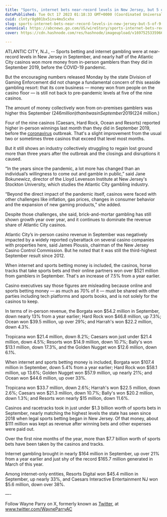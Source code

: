 ```yaml
---
title: "Sports, internet bets near-record levels in New Jersey, but 5 of 9 casinos trail pre-pandemic levels"
datePublished: Tue Oct 17 2023 01:18:33 GMT+0000 (Coordinated Universal Time)
cuid: clntyr8g001bx5inv4mu5cxhx
slug: sports-internet-bets-near-record-levels-in-new-jersey-but-5-of-9-casinos-trail-pre-pandemic-levels
canonical: https://abcnews.go.com/US/wireStory/sports-internet-bets-record-levels-new-jersey-5-104021210
cover: https://cdn.hashnode.com/res/hashnode/imageupload/v1697525335966/04aeed60-0e83-4ec5-b72d-037309de2604.jpeg

---
```


ATLANTIC CITY, N.J., -- Sports betting and internet gambling were at near-record levels in New Jersey in September, and nearly half of the Atlantic City casinos won more money from in-person gamblers than they did in September 2019, before the COVID-19 pandemic.

But the encouraging numbers released Monday by the state Division of Gaming Enforcement did not change a fundamental concern of this seaside gambling resort: that its core business — money won from people on the casino floor — is still not back to pre-pandemic levels at five of the nine casinos.

The amount of money collectively won from on-premises gamblers was higher this September ($246 million) than it was in September 2019 ($224 million.)

Four of the nine casinos (Caesars, Hard Rock, Ocean and Resorts) reported higher in-person winnings last month than they did in September 2019, before the [coronavirus](https://abcnews.go.com/alerts/Coronavirus) outbreak. That's a slight improvement from the usual two or sometimes three casinos that exceed that level most months.

But it still shows an industry collectively struggling to regain lost ground more than three years after the outbreak and the closings and disruptions it caused.

“In the years since the pandemic, a lot more has changed than an individual’s willingness to come out and gamble in public,” said Jane Bokunewicz, director of the Lloyd Levenson Institute at New Jersey's Stockton University, which studies the Atlantic City gambling industry.

“Beyond the direct impact of the pandemic itself, casinos were faced with other challenges like inflation, gas prices, changes in consumer behavior and the expansion of new gaming products,” she added.

Despite those challenges, she said, brick-and-mortar gambling has still shown growth year over year, and it continues to dominate the revenue share of Atlantic City casinos.

Atlantic City’s in-person casino revenue in September was negatively impacted by a widely reported cyberattack on several casino companies with properties here, said James Plousis, chairman of the New Jersey Casino Control Commission. But he noted that it was still the third-highest September result since 2012.

When internet and sports betting money is included, the casinos, horse tracks that take sports bets and their online partners won over $521 million from gamblers in September. That's an increase of 7.5% from a year earlier.

Casino executives say those figures are misleading because online and sports betting money — as much as 70% of it — must be shared with other parties including tech platforms and sports books, and is not solely for the casinos to keep.

In terms of in-person revenue, the Borgata won $54.2 million in September, down nearly 13% from a year earlier; Hard Rock won $46.8 million, up 7.3%; Ocean won $39.5 million, up over 29%; and Harrah's won $22.2 million, down 4.3%.

Tropicana won $21.4 million, down 8.2%; Caesars won just under $21.4 million, down 4.5%; Resorts won $14.9 million, down 10.7%; Bally's won $13.1 million, down 17.3%, and the Golden Nugget won $12.6 million, down 6.1%.

When internet and sports betting money is included, Borgata won $107.4 million in September, down 5.4% from a year earlier; Hard Rock won $58.1 million, up 13.6%; Golden Nugget won $57.9 million, up nearly 21%; and Ocean won $44.6 million, up over 33%.

Tropicana won $33.7 million, down 2.6%; Harrah's won $22.5 million, down 2.6%; Caesars won $21.3 million, down 10.7%; Bally's won $20.2 million, down 1.3%; and Resorts won nearly $15 million, down 11.6%.

Casinos and racetracks took in just under $1.3 billion worth of sports bets in September, nearly matching the highest levels the state has seen since 2018 when legal sports betting began in New Jersey. Of that money, about $111 million was kept as revenue after winning bets and other expenses were paid out.

Over the first nine months of the year, more than $7.7 billion worth of sports bets have been taken by the casinos and tracks.

Internet gambling brought in nearly $164 million in September, up over 21% from a year earlier and just shy of the record $165.7 million generated in March of this year.

Among internet-only entities, Resorts Digital won $45.4 million in September, up nearly 33%, and Caesars Interactive Entertainment NJ won $5.6 million, down over 38%.

—-

Follow Wayne Parry on X, formerly known as [Twitter](https://abcnews.go.com/alerts/Twitter), at www.twitter.com/WayneParryAC